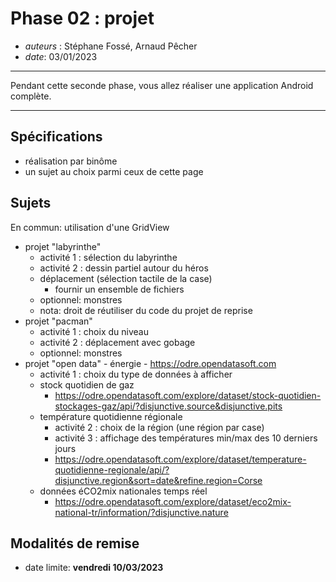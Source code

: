 # Phase 02 : projet

* *auteurs* : Stéphane Fossé, Arnaud Pêcher
* *date*: 03/01/2023

---

Pendant cette seconde phase, vous allez réaliser une application Android complète.

---

## Spécifications

* réalisation par binôme
* un sujet au choix parmi ceux de cette page

## Sujets

En commun: utilisation d'une GridView

* projet "labyrinthe"
    * activité 1 : sélection du labyrinthe
    * activité 2 : dessin partiel autour du héros
    * déplacement (sélection tactile de la case)
        * fournir un ensemble de fichiers
    * optionnel: monstres
    * nota: droit de réutiliser du code du projet de reprise
* projet "pacman"
    * activité 1 : choix du niveau
    * activité 2 : déplacement avec gobage
    * optionnel: monstres
* projet "open data" - énergie - https://odre.opendatasoft.com
    * activité 1 : choix du type de données à afficher
    * stock quotidien de gaz
        * https://odre.opendatasoft.com/explore/dataset/stock-quotidien-stockages-gaz/api/?disjunctive.source&disjunctive.pits
    * température quotidienne régionale
        * activité 2 : choix de la région (une région par case)
        * activité 3 : affichage des températures min/max des 10 derniers jours
        * https://odre.opendatasoft.com/explore/dataset/temperature-quotidienne-regionale/api/?disjunctive.region&sort=date&refine.region=Corse
    * données éCO2mix nationales temps réel
        * https://odre.opendatasoft.com/explore/dataset/eco2mix-national-tr/information/?disjunctive.nature

## Modalités de remise

* date limite: **vendredi 10/03/2023** 
